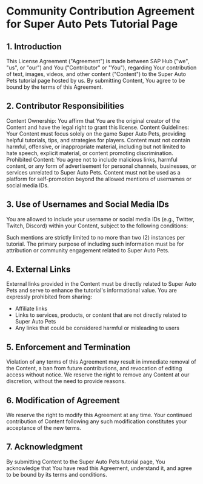 # Community Contribution Agreement for Super Auto Pets Tutorial Page

## 1. Introduction

This License Agreement ("Agreement") is made between SAP Hub ("we", "us", or "our") and You ("Contributor" or "You"), regarding Your contribution of text, images, videos, and other content ("Content") to the Super Auto Pets tutorial page hosted by us. By submitting Content, You agree to be bound by the terms of this Agreement.

## 2. Contributor Responsibilities

Content Ownership: You affirm that You are the original creator of the Content and have the legal right to grant this license.
Content Guidelines: Your Content must focus solely on the game Super Auto Pets, providing helpful tutorials, tips, and strategies for players. Content must not contain harmful, offensive, or inappropriate material, including but not limited to hate speech, explicit material, or content promoting discrimination.
Prohibited Content: You agree not to include malicious links, harmful content, or any form of advertisement for personal channels, businesses, or services unrelated to Super Auto Pets. Content must not be used as a platform for self-promotion beyond the allowed mentions of usernames or social media IDs. 

## 3. Use of Usernames and Social Media IDs

You are allowed to include your username or social media IDs (e.g., Twitter, Twitch, Discord) within your Content, subject to the following conditions:

Such mentions are strictly limited to no more than two (2) instances per tutorial.
The primary purpose of including such information must be for attribution or community engagement related to Super Auto Pets. 

## 4. External Links

External links provided in the Content must be directly related to Super Auto Pets and serve to enhance the tutorial's informational value. You are expressly prohibited from sharing:

- Affiliate links
- Links to services, products, or content that are not directly related to Super Auto Pets
- Any links that could be considered harmful or misleading to users

## 5. Enforcement and Termination

Violation of any terms of this Agreement may result in immediate removal of the Content, a ban from future contributions, and revocation of editing access without notice. We reserve the right to remove any Content at our discretion, without the need to provide reasons.

## 6. Modification of Agreement

We reserve the right to modify this Agreement at any time. Your continued contribution of Content following any such modification constitutes your acceptance of the new terms.

## 7. Acknowledgment

By submitting Content to the Super Auto Pets tutorial page, You acknowledge that You have read this Agreement, understand it, and agree to be bound by its terms and conditions.
